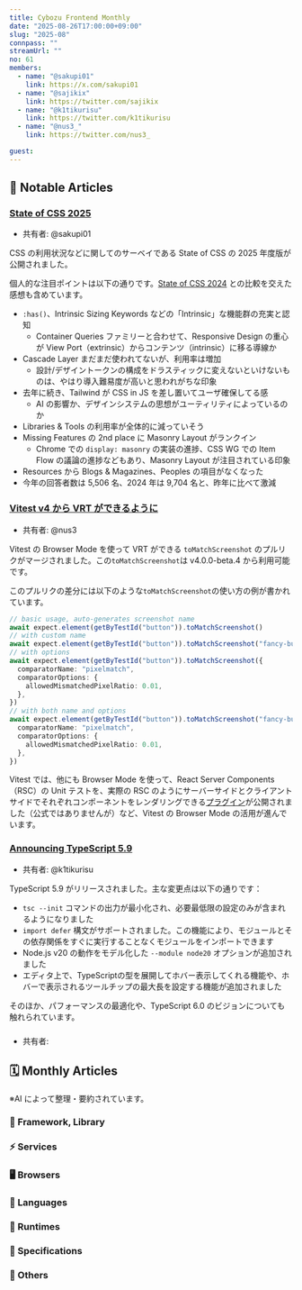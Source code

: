 ```yaml
---
title: Cybozu Frontend Monthly
date: "2025-08-26T17:00:00+09:00"
slug: "2025-08"
connpass: ""
streamUrl: ""
no: 61
members:
  - name: "@sakupi01"
    link: https://x.com/sakupi01
  - name: "@sajikix"
    link: https://twitter.com/sajikix
  - name: "@k1tikurisu"
    link: https://twitter.com/k1tikurisu
  - name: "@nus3_"
    link: https://twitter.com/nus3_

guest:
---
```


## 👀 Notable Articles

### [State of CSS 2025](https://2025.stateofcss.com/en-US/)

- 共有者: @sakupi01

CSS の利用状況などに関してのサーベイである State of CSS の 2025 年度版が公開されました。

個人的な注目ポイントは以下の通りです。[State of CSS 2024](https://2024.stateofcss.com/en-US/) との比較を交えた感想も含めています。

- `:has()`、Intrinsic Sizing Keywords などの「Intrinsic」な機能群の充実と認知
  - Container Queries ファミリーと合わせて、Responsive Design の重心が View Port（extrinsic）からコンテンツ（intrinsic）に移る導線か
- Cascade Layer まだまだ使われてないが、利用率は増加
  - 設計/デザイントークンの構成をドラスティックに変えないといけないものは、やはり導入難易度が高いと思われがちな印象
- 去年に続き、Tailwind が CSS in JS を差し置いてユーザ確保してる感
  - AI の影響か、デザインシステムの思想がユーティリティによっているのか
- Libraries & Tools の利用率が全体的に減っていそう
- Missing Features の 2nd place に Masonry Layout がランクイン
  - Chrome での `display: masonry` の実装の進捗、CSS WG での Item Flow の議論の進捗などもあり、Masonry Layout が注目されている印象
- Resources から Blogs & Magazines、Peoples の項目がなくなった
- 今年の回答者数は 5,506 名、2024 年は 9,704 名と、昨年に比べて激減

### [Vitest v4 から VRT ができるように](https://github.com/vitest-dev/vitest/pull/8041)

- 共有者: @nus3

Vitest の Browser Mode を使って VRT ができる `toMatchScreenshot` のプルリクがマージされました。この`toMatchScreenshot`は v4.0.0-beta.4 から利用可能です。

このプルリクの差分には以下のような`toMatchScreenshot`の使い方の例が書かれています。

```ts
// basic usage, auto-generates screenshot name
await expect.element(getByTestId("button")).toMatchScreenshot()
// with custom name
await expect.element(getByTestId("button")).toMatchScreenshot("fancy-button")
// with options
await expect.element(getByTestId("button")).toMatchScreenshot({
  comparatorName: "pixelmatch",
  comparatorOptions: {
    allowedMismatchedPixelRatio: 0.01,
  },
})
// with both name and options
await expect.element(getByTestId("button")).toMatchScreenshot("fancy-button", {
  comparatorName: "pixelmatch",
  comparatorOptions: {
    allowedMismatchedPixelRatio: 0.01,
  },
})
```

Vitest では、他にも Browser Mode を使って、React Server Components（RSC）の Unit テストを、実際の RSC のようにサーバーサイドとクライアントサイドでそれぞれコンポーネントをレンダリングできる[プラグイン](https://github.com/kasperpeulen/vitest-plugin-rsc)が公開されました（公式ではありませんが）など、Vitest の Browser Mode の活用が進んでいます。

### [Announcing TypeScript 5.9](https://devblogs.microsoft.com/typescript/announcing-typescript-5-9/)

- 共有者: @k1tikurisu

TypeScript 5.9 がリリースされました。主な変更点は以下の通りです：

- `tsc --init` コマンドの出力が最小化され、必要最低限の設定のみが含まれるようになりました
- `import defer` 構文がサポートされました。この機能により、モジュールとその依存関係をすぐに実行することなくモジュールをインポートできます
- Node.js v20 の動作をモデル化した `--module node20` オプションが追加されました
- エディタ上で、TypeScriptの型を展開してホバー表示してくれる機能や、ホバーで表示されるツールチップの最大長を設定する機能が追加されました

そのほか、パフォーマンスの最適化や、TypeScript 6.0 のビジョンについても触れられています。

###

- 共有者:

## 🗓 Monthly Articles

※AI によって整理・要約されています。

### 📖 Framework, Library

### ⚡️ Services

### 🖥 Browsers

### 💬 Languages

### 🤖 Runtimes

### 📝 Specifications

### 🦆 Others

```

```
